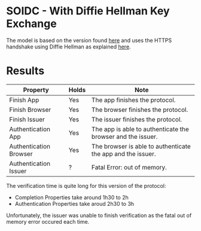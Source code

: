 # SOIDC - With Diffie Hellman Key Exchange

The model is based on the version found [here](/soidc/soidc) and uses the HTTPS handshake using Diffie Hellman as explained [here](/https).

# Results

| Property  | Holds | Note |
| ------------- | ------------- | ------------- |
| Finish App | Yes  | The app finishes the protocol. |
| Finish Browser | Yes  | The browser finishes the protocol. |
| Finish Issuer | Yes  | The issuer finishes the protocol. |
| Authentication App  | Yes  | The app is able to authenticate the browser and the issuer. |
| Authentication Browser  | Yes  | The browser is able to authenticate the app and the issuer. |
| Authentication Issuer  | ? | Fatal Error: out of memory. |

The verification time is quite long  for this version of the protocol:
- Completion Properties take around 1h30 to 2h
- Authentication Properties take aroud 2h30 to 3h

Unfortunately, the issuer was unable to finish verification as the fatal out of memory error occured each time.
